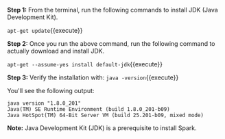 
**Step 1:** From the terminal, run the following commands to install JDK (Java Development Kit).

`apt-get update`{{execute}} 

**Step 2:** Once you run the above command, run the following command to actually download and install JDK.

`apt-get --assume-yes install default-jdk`{{execute}} 


**Step 3:** Verify the installation with: `java -version`{{execute}} 

You'll see the following output:

```
java version "1.8.0_201"
Java(TM) SE Runtime Environment (build 1.8.0_201-b09)
Java HotSpot(TM) 64-Bit Server VM (build 25.201-b09, mixed mode)
```

**Note:** Java Development Kit (JDK) is a prerequisite to install Spark.